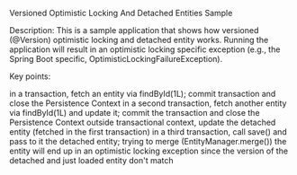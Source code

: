 Versioned Optimistic Locking And Detached Entities Sample

Description: This is a sample application that shows how versioned (@Version) optimistic locking and detached entity works. Running the application will result in an optimistic locking specific exception (e.g., the Spring Boot specific, OptimisticLockingFailureException).

Key points:

in a transaction, fetch an entity via findById(1L); commit transaction and close the Persistence Context
in a second transaction, fetch another entity via findById(1L) and update it; commit the transaction and close the Persistence Context
outside transactional context, update the detached entity (fetched in the first transaction)
in a third transaction, call save() and pass to it the detached entity; trying to merge (EntityManager.merge()) the entity will end up in an optimistic locking exception since the version of the detached and just loaded entity don't match
